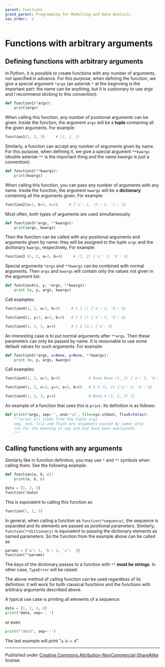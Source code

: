 ```yaml
---
parent: Functions
grand_parent: Programming for Modelling and Data Analysis
nav_order:  2
---
```


# Functions with arbitrary arguments

## Defining functions with arbitrary arguments

In Python, it is possible to create functions with any number of arguments, not specified in advance. For this purpose, when defining the function, we give a special argument `*args` (an asterisk `*` at the beginning is the important part: the name can be anything, but it is customary to use _args_ and I recommend sticking to this convention):

```python
def function1(*args): 
    print(args)
```
When calling this function, any number of positional arguments can be given. Inside the function, the argument `args` will be a **tuple** containing all the given arguments. For example:

```python
function1(1, 2, 3)     # (1, 2, 3)
```
Similarly, a function can accept any number of arguments given by name. For this purpose, when defining it, we give a special argument `**kwargs` (double asterisk `**` is the important thing and the name _kwargs_ is just a convention):

```python
def function2(**kwargs):
    print(kwargs)
```
When calling this function, you can pass any number of arguments with any name. Inside the function, the argument `kwargs` will be a **dictionary** containing all the arguments given. For example:

```python
function2(a=1, b=2, c=3)     # {'a': 1, 'b': 2, 'c': 3}
```
Most often, both types of arguments are used simultaneously:

```python
def function3(*args, **kwargs): 
    print(args, kwargs)
```
Then the function can be called with any positional arguments and arguments given by name: they will be assigned to the tuple `args` and the dictionary `kwargs`, respectively. For example:

```python
function3 (1, 2, a=3, b=4)     # (1, 2) {'a': 3, 'b': 4}
```
Special arguments `*args` and `**kwargs` can be combined with normal arguments. Then `args` and  `kwargs` will contain only the values ​​not given in the argument list:

```python
def function4(x, y, *args, **kwargs):
    print (x, y, args, kwargs)
```
Call examples:

```python
function4(1, 2, a=3, b=4)     # 1 2 () {'a': 3, 'b': 4}

function4(1, y=2, a=3, b=4)   # 1 2 () {'a': 3, 'b': 4}

function4(1, 2, 3, a=4)       # 1 2 (3,) {'a': 4}
```
An interesting case is to put normal arguments  after `**args`. Then these parameters can only be passed by name. It is reasonable to use some default values for such arguments. For example:

```python
def function5(*args, x=None, y=None, **kwargs):
    print (x, y, args, kwargs)
```
Call examples:

```python
function4(1, 2, a=3, b=4)             # None None (1, 2) {'a': 3, 'b': 4}

function4(1, 2, x=3, y=4, a=5, b=6)   # 3 4 (1, 2) {'a': 5, 'b': 6}

function4(1, 2, 3, y=4)               # None 4 (1, 2, 3) {}
```
An example of a function that uses this is  `print`. Its definition is as follows:

```python
def print(*args, sep='', end='\n', file=sys.stdout, flush=False):
    """print all items from the tuple args
    sep, end, file and flush are arguments passed by names only
    (so far the meaning of sep and end have been explained).
    """
```

## Calling functions with any arguments

Similarly like in function definition, you may use `*` and `**` symbols when calling them. See the following example:
```python
def function(a, b, c):
    print(a, b, c)

data = [1, 2, 3]
function(*data)
```
This is equivalent to calling this function as
```python
function(1, 2, 3)
```

In general, when calling a function as `function(*sequence)`, the sequence is expanded and its elements are passed as positional parameters. Similarly, `function(**dictionary)` is equivalent to passing the dictionary elements as named parameters. So the function from the example above can be called as
```python
params = {'a': 1, 'b': 2, 'c':  3}
function(**params)
```
The keys of the dictionary passes to a function with `**` **must be strings**. In other case, `TypeError` will be raised.

The above method of calling function can be used regardless of its definition: it will work for both classical functions and the functions with arbitrary arguments described above.

A typical use case is printing all elements of a sequence:
```python
data = [1, 2, 3, 4]
print(*data, sep=', ')
```
or even
```python
print(*"abcd", sep='-')
```
The last example will print “`a-b-c-d`”.

<hr/>

Published under [Creative Commons Attribution-NonCommercial-ShareAlike](https://creativecommons.org/licenses/by-nc-sa/4.0/) license.

